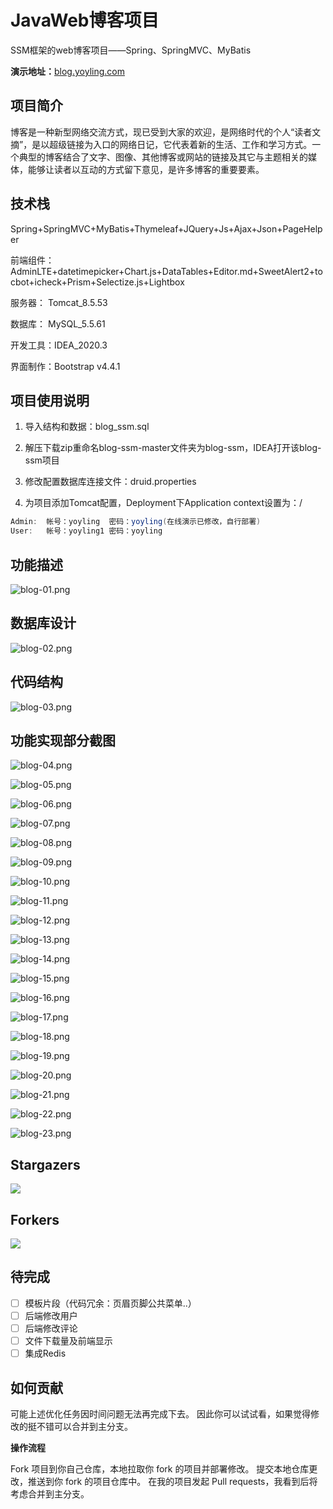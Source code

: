# JavaWeb博客项目
SSM框架的web博客项目——Spring、SpringMVC、MyBatis

**演示地址：**[blog.yoyling.com](https://blog.yoyling.com)



## 项目简介

博客是一种新型网络交流方式，现已受到大家的欢迎，是网络时代的个人“读者文摘”，是以超级链接为入口的网络日记，它代表着新的生活、工作和学习方式。一个典型的博客结合了文字、图像、其他博客或网站的链接及其它与主题相关的媒体，能够让读者以互动的方式留下意见，是许多博客的重要要素。



## 技术栈

Spring+SpringMVC+MyBatis+Thymeleaf+JQuery+Js+Ajax+Json+PageHelper

前端组件：AdminLTE+datetimepicker+Chart.js+DataTables+Editor.md+SweetAlert2+tocbot+icheck+Prism+Selectize.js+Lightbox

服务器： Tomcat_8.5.53

数据库： MySQL_5.5.61

开发工具：IDEA_2020.3

界面制作：Bootstrap v4.4.1



## 项目使用说明

1. 导入结构和数据：blog_ssm.sql

2. 解压下载zip重命名blog-ssm-master文件夹为blog-ssm，IDEA打开该blog-ssm项目

3. 修改配置数据库连接文件：druid.properties

4. 为项目添加Tomcat配置，Deployment下Application context设置为：/

```Java
Admin:	帐号：yoyling	密码：yoyling(在线演示已修改，自行部署)
User:	帐号：yoyling1	密码：yoyling
```



## 功能描述

![blog-01.png](https://cdn.jsdelivr.net/gh/rawchen/JsDelivr/static/blog-ssm/blog-01.png)



## 数据库设计

![blog-02.png](https://cdn.jsdelivr.net/gh/rawchen/JsDelivr/static/blog-ssm/blog-02.png)



## 代码结构

![blog-03.png](https://cdn.jsdelivr.net/gh/rawchen/JsDelivr/static/blog-ssm/blog-03.png)



## 功能实现部分截图

![blog-04.png](https://cdn.jsdelivr.net/gh/rawchen/JsDelivr/static/blog-ssm/blog-04.png)

![blog-05.png](https://cdn.jsdelivr.net/gh/rawchen/JsDelivr/static/blog-ssm/blog-05.png)

![blog-06.png](https://cdn.jsdelivr.net/gh/rawchen/JsDelivr/static/blog-ssm/blog-06.png)

![blog-07.png](https://cdn.jsdelivr.net/gh/rawchen/JsDelivr/static/blog-ssm/blog-07.png)

![blog-08.png](https://cdn.jsdelivr.net/gh/rawchen/JsDelivr/static/blog-ssm/blog-08.png)

![blog-09.png](https://cdn.jsdelivr.net/gh/rawchen/JsDelivr/static/blog-ssm/blog-09.png)

![blog-10.png](https://cdn.jsdelivr.net/gh/rawchen/JsDelivr/static/blog-ssm/blog-10.png)

![blog-11.png](https://cdn.jsdelivr.net/gh/rawchen/JsDelivr/static/blog-ssm/blog-11.png)

![blog-12.png](https://cdn.jsdelivr.net/gh/rawchen/JsDelivr/static/blog-ssm/blog-12.png)

![blog-13.png](https://cdn.jsdelivr.net/gh/rawchen/JsDelivr/static/blog-ssm/blog-13.png)

![blog-14.png](https://cdn.jsdelivr.net/gh/rawchen/JsDelivr/static/blog-ssm/blog-14.png)

![blog-15.png](https://cdn.jsdelivr.net/gh/rawchen/JsDelivr/static/blog-ssm/blog-15.png)

![blog-16.png](https://cdn.jsdelivr.net/gh/rawchen/JsDelivr/static/blog-ssm/blog-16.png)

![blog-17.png](https://cdn.jsdelivr.net/gh/rawchen/JsDelivr/static/blog-ssm/blog-17.png)

![blog-18.png](https://cdn.jsdelivr.net/gh/rawchen/JsDelivr/static/blog-ssm/blog-18.png)

![blog-19.png](https://cdn.jsdelivr.net/gh/rawchen/JsDelivr/static/blog-ssm/blog-19.png)

![blog-20.png](https://cdn.jsdelivr.net/gh/rawchen/JsDelivr/static/blog-ssm/blog-20.png)

![blog-21.png](https://cdn.jsdelivr.net/gh/rawchen/JsDelivr/static/blog-ssm/blog-21.png)

![blog-22.png](https://cdn.jsdelivr.net/gh/rawchen/JsDelivr/static/blog-ssm/blog-22.png)

![blog-23.png](https://cdn.jsdelivr.net/gh/rawchen/JsDelivr/static/blog-ssm/blog-23.png)

## Stargazers

[![](https://reporoster.com/stars/rawchen/blog-ssm)](https://github.com/rawchen/blog-ssm/stargazers)

## Forkers

[![](https://reporoster.com/forks/rawchen/blog-ssm)](https://github.com/rawchen/blog-ssm/network/members)

## 待完成

- [ ] 模板片段（代码冗余：⻚眉⻚脚公共菜单..）
- [ ] 后端修改用户
- [ ] 后端修改评论
- [ ] 文件下载量及前端显示
- [ ] 集成Redis

## 如何贡献
可能上述优化任务因时间问题无法再完成下去。
因此你可以试试看，如果觉得修改的挺不错可以合并到主分支。

**操作流程**

Fork 项目到你自己仓库，本地拉取你 fork 的项目并部署修改。
提交本地仓库更改，推送到你 fork 的项目仓库中。
在我的项目发起 Pull requests，我看到后将考虑合并到主分支。